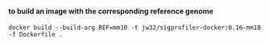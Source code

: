 #### to build an image with the corresponding reference genome

`docker build --build-arg REF=mm10 -t jw32/sigprofiler-docker:0.16-mm10 -f Dockerfile .`

